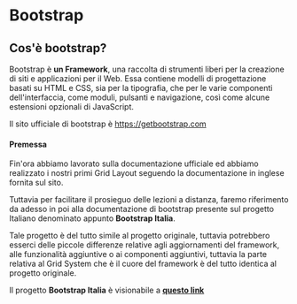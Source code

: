 # Bootstrap 

## Cos'è bootstrap?

Bootstrap è **un Framework**, una raccolta di strumenti liberi per la creazione di siti e applicazioni per il Web. Essa contiene modelli di progettazione basati su HTML e CSS, sia per la tipografia, che per le varie componenti dell'interfaccia, come moduli, pulsanti e navigazione, così come alcune estensioni opzionali di JavaScript.

Il sito ufficiale di bootstrap è https://getbootstrap.com

#### Premessa

Fin'ora abbiamo lavorato sulla documentazione ufficiale ed abbiamo realizzato i nostri primi Grid Layout seguendo la documentazione in inglese fornita sul sito.

Tuttavia per facilitare il prosieguo delle lezioni a distanza, faremo riferimento da adesso in poi alla documentazione di bootstrap presente sul progetto Italiano denominato appunto **Bootstrap Italia**. 

Tale progetto è del tutto simile al progetto originale, tuttavia potrebbero esserci delle piccole differenze relative agli aggiornamenti del framework, alle funzionalità aggiuntive o ai componenti aggiuntivi, tuttavia la parte relativa al Grid System che è il cuore del framework è del tutto identica al progetto originale.

Il progetto **Bootstrap Italia** è visionabile a **[questo link](https://italia.github.io/bootstrap-italia/docs/come-iniziare/introduzione/)**


